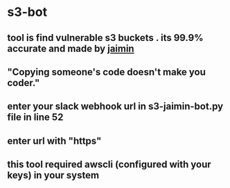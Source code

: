 # s3-bot

## tool is find vulnerable s3 buckets . its 99.9% accurate and made by [jaimin](https://twitter.com/jaimin2709)

## "Copying someone's code doesn't make you coder."

## enter your slack webhook url in s3-jaimin-bot.py file in line 52

## enter url with "https"

## this tool required awscli (configured with your keys) in your system



